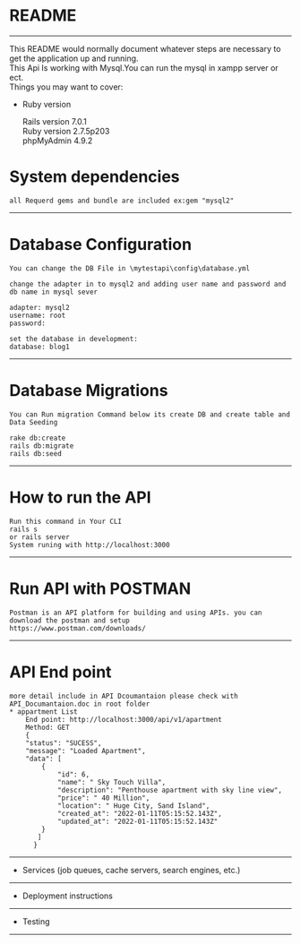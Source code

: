 # README
-------------------------------------------------------------------------------------------
This README would normally document whatever steps are necessary to get the
application up and running.<br>
This Api Is working with Mysql.You can run the mysql in xampp server or ect.</br>
Things you may want to cover:</br>
* Ruby version</br>

    Rails version             7.0.1</br>
    Ruby version              2.7.5p203</br>
    phpMyAdmin                4.9.2</br>


# System dependencies<br>
    all Requerd gems and bundle are included ex:gem "mysql2"
--------------------------------------------------------------------------------------------
# Database Configuration<br>
    You can change the DB File in \mytestapi\config\database.yml

    change the adapter in to mysql2 and adding user name and password and db name in mysql sever

    adapter: mysql2
    username: root
    password:

    set the database in development:
    database: blog1


----------------------------------------------------------------------------------------------

# Database Migrations
    You can Run migration Command below its create DB and create table and Data Seeding

    rake db:create
    rails db:migrate
    rails db:seed

------------------------------------------------------------------------------------------------

# How to run the API
    Run this command in Your CLI
    rails s 
    or rails server
    System runing with http://localhost:3000
------------------------------------------------------------------------------------------------    
# Run API with POSTMAN
    Postman is an API platform for building and using APIs. you can download the postman and setup 
    https://www.postman.com/downloads/
------------------------------------------------------------------------------------------------    
# API End point
    more detail include in API Dcoumantaion please check with API_Documantaion.doc in root folder
    * appartment List
        End point: http://localhost:3000/api/v1/apartment
        Method: GET
        {
        "status": "SUCESS",
        "message": "Loaded Apartment",
        "data": [
            {
                "id": 6,
                "name": " Sky Touch Villa",
                "description": "Penthouse apartment with sky line view",
                "price": " 40 Million",
                "location": " Huge City, Sand Island",
                "created_at": "2022-01-11T05:15:52.143Z",
                "updated_at": "2022-01-11T05:15:52.143Z"
            }
           ]
          }
            

------------------------------------------------------------------------------------------------
* Services (job queues, cache servers, search engines, etc.)
------------------------------------------------------------------------------------------------
* Deployment instructions
------------------------------------------------------------------------------------------------
* Testing
------------------------------------------------------------------------------------------------
